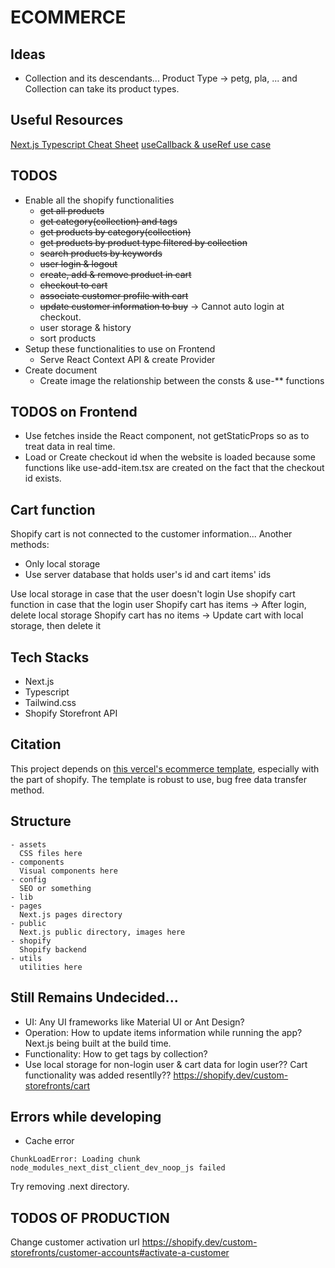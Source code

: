 # ECOMMERCE

## Ideas
- Collection and its descendants... Product Type -> petg, pla, ... and Collection can take its product types.

## Useful Resources
[Next.js Typescript Cheat Sheet](https://www.saltycrane.com/cheat-sheets/typescript/next.js/latest/)
[useCallback & useRef use case](https://stackoverflow.com/questions/62486028/how-do-i-properly-use-useeffect-for-a-async-fetch-call-with-react-react-hooks-e)

## TODOS
- Enable all the shopify functionalities
  - ~~get all products~~
  - ~~get category(collection) and tags~~
  - ~~get products by category(collection)~~
  - ~~get products by product type filtered by collection~~
  - ~~search products by keywords~~
  - ~~user login & logout~~
  - ~~create, add & remove product in cart~~
  - ~~checkout to cart~~
  - ~~associate customer profile with cart~~
  - ~~update customer information to buy~~ -> Cannot auto login at checkout.
  - user storage & history
  - sort products
- Setup these functionalities to use on Frontend
  - Serve React Context API & create Provider
- Create document
  - Create image the relationship between the consts & use-** functions

## TODOS on Frontend
- Use fetches inside the React component, not getStaticProps so as to treat data in real time.
- Load or Create checkout id when the website is loaded because some functions like use-add-item.tsx are created on the fact that the checkout id exists.

## Cart function
Shopify cart is not connected to the customer information...
Another methods:
- Only local storage
- Use server database that holds user's id and cart items' ids
   
Use local storage in case that the user doesn't login
Use shopify cart function in case that the login user
Shopify cart has items -> After login, delete local storage
Shopify cart has no items -> Update cart with local storage, then delete it

## Tech Stacks
- Next.js
- Typescript
- Tailwind.css
- Shopify Storefront API

## Citation
This project depends on [this vercel's ecommerce template](https://github.com/vercel/commerce/), especially with the part of shopify.
The template is robust to use, bug free data transfer method. 

## Structure
```
- assets
  CSS files here
- components
  Visual components here
- config
  SEO or something
- lib
- pages
  Next.js pages directory
- public
  Next.js public directory, images here
- shopify
  Shopify backend
- utils
  utilities here
```

## Still Remains Undecided...
- UI: Any UI frameworks like Material UI or Ant Design?
- Operation: How to update items information while running the app? Next.js being built at the build time.
- Functionality: How to get tags by collection?
- Use local storage for non-login user & cart data for login user??
  Cart functionality was added resentlly??  https://shopify.dev/custom-storefronts/cart


## Errors while developing
- Cache error
```
ChunkLoadError: Loading chunk node_modules_next_dist_client_dev_noop_js failed
```
Try removing .next directory.

## TODOS OF PRODUCTION
Change customer activation url
https://shopify.dev/custom-storefronts/customer-accounts#activate-a-customer


